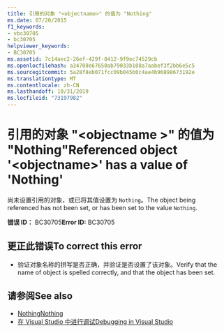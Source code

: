 ```yaml
---
title: 引用的对象 "<objectname>" 的值为 "Nothing"
ms.date: 07/20/2015
f1_keywords:
- vbc30705
- bc30705
helpviewer_keywords:
- BC30705
ms.assetid: 7c14aec2-26ef-429f-8412-9f9ec74529cb
ms.openlocfilehash: a34708e67650ab79033b108a7aabef3f2bb6e5c5
ms.sourcegitcommit: 5a28f8eb071fcc09b045b0c4ae4b96898673192e
ms.translationtype: MT
ms.contentlocale: zh-CN
ms.lasthandoff: 10/31/2019
ms.locfileid: "73197982"
---
```

# <a name="referenced-object-objectname-has-a-value-of-nothing"></a><span data-ttu-id="8dc91-102">引用的对象 "\<objectname >" 的值为 "Nothing"</span><span class="sxs-lookup"><span data-stu-id="8dc91-102">Referenced object '\<objectname>' has a value of 'Nothing'</span></span>
<span data-ttu-id="8dc91-103">尚未设置引用的对象，或已将其值设置为 `Nothing`。</span><span class="sxs-lookup"><span data-stu-id="8dc91-103">The object being referenced has not been set, or has been set to the value `Nothing`.</span></span>  
  
 <span data-ttu-id="8dc91-104">**错误 ID：** BC30705</span><span class="sxs-lookup"><span data-stu-id="8dc91-104">**Error ID:** BC30705</span></span>  
  
## <a name="to-correct-this-error"></a><span data-ttu-id="8dc91-105">更正此错误</span><span class="sxs-lookup"><span data-stu-id="8dc91-105">To correct this error</span></span>  
  
- <span data-ttu-id="8dc91-106">验证对象名称的拼写是否正确，并验证是否设置了该对象。</span><span class="sxs-lookup"><span data-stu-id="8dc91-106">Verify that the name of object is spelled correctly, and that the object has been set.</span></span>  
  
## <a name="see-also"></a><span data-ttu-id="8dc91-107">请参阅</span><span class="sxs-lookup"><span data-stu-id="8dc91-107">See also</span></span>

- [<span data-ttu-id="8dc91-108">Nothing</span><span class="sxs-lookup"><span data-stu-id="8dc91-108">Nothing</span></span>](../../visual-basic/language-reference/nothing.md)
- [<span data-ttu-id="8dc91-109">在 Visual Studio 中进行调试</span><span class="sxs-lookup"><span data-stu-id="8dc91-109">Debugging in Visual Studio</span></span>](/visualstudio/debugger/debugger-feature-tour)
